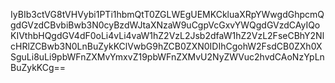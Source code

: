 IyBIb3ctVG8tVHVybi1PTi1hbmQtT0ZGLWEgUEMKCkluaXRpYWwgdGhpcmQgdGVzdCBvbiBwb3N0cyBzdWJtaXNzaW9uCgpVcGxvYWQgdGVzdCAyIQoKIVthbHQgdGV4dF0oLi4vLi4vaW1hZ2VzL2Jsb2dfaW1hZ2VzL2FseCBhY2NlcHRlZCBwb3N0LnBuZykKClVwbG9hZCB0ZXN0IDIhCgohW2FsdCB0ZXh0XSguLi8uLi9pbWFnZXMvYmxvZ19pbWFnZXMvU2NyZWVuc2hvdCAoNzYpLnBuZykKCg==